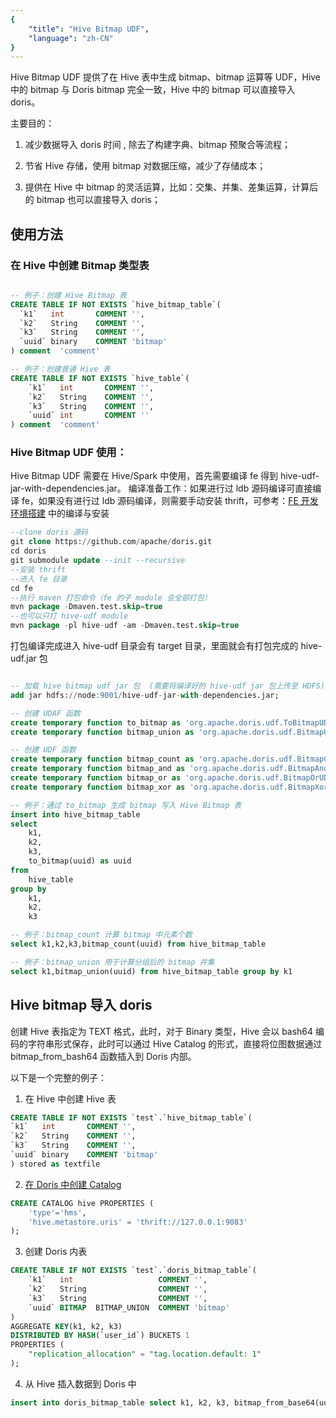 ```yaml
---
{
    "title": "Hive Bitmap UDF",
    "language": "zh-CN"
}
---
```


Hive Bitmap UDF 提供了在 Hive 表中生成 bitmap、bitmap 运算等 UDF，Hive 中的 bitmap 与 Doris bitmap 完全一致，Hive 中的 bitmap 可以直接导入 doris。

 主要目的：
  1. 减少数据导入 doris 时间 , 除去了构建字典、bitmap 预聚合等流程；

  2. 节省 Hive 存储，使用 bitmap 对数据压缩，减少了存储成本；

  3. 提供在 Hive 中 bitmap 的灵活运算，比如：交集、并集、差集运算，计算后的 bitmap 也可以直接导入 doris；

## 使用方法

### 在 Hive 中创建 Bitmap 类型表

```sql

-- 例子：创建 Hive Bitmap 表
CREATE TABLE IF NOT EXISTS `hive_bitmap_table`(
  `k1`   int       COMMENT '',
  `k2`   String    COMMENT '',
  `k3`   String    COMMENT '',
  `uuid` binary    COMMENT 'bitmap'
) comment  'comment'

-- 例子：创建普通 Hive 表
CREATE TABLE IF NOT EXISTS `hive_table`(
    `k1`   int       COMMENT '',
    `k2`   String    COMMENT '',
    `k3`   String    COMMENT '',
    `uuid` int       COMMENT ''
) comment  'comment'
```

### Hive Bitmap UDF 使用：

Hive Bitmap UDF 需要在 Hive/Spark 中使用，首先需要编译 fe 得到 hive-udf-jar-with-dependencies.jar。
编译准备工作：如果进行过 ldb 源码编译可直接编译 fe，如果没有进行过 ldb 源码编译，则需要手动安装 thrift，可参考：[FE 开发环境搭建](https://doris.apache.org/zh-CN/community/developer-guide/fe-idea-dev/) 中的编译与安装

```sql
--clone doris 源码
git clone https://github.com/apache/doris.git
cd doris
git submodule update --init --recursive
--安装 thrift
--进入 fe 目录
cd fe
--执行 maven 打包命令（fe 的子 module 会全部打包）
mvn package -Dmaven.test.skip=true
--也可以只打 hive-udf module
mvn package -pl hive-udf -am -Dmaven.test.skip=true
```
打包编译完成进入 hive-udf 目录会有 target 目录，里面就会有打包完成的 hive-udf.jar 包

```sql

-- 加载 hive bitmap udf jar 包  (需要将编译好的 hive-udf jar 包上传至 HDFS)
add jar hdfs://node:9001/hive-udf-jar-with-dependencies.jar;

-- 创建 UDAF 函数
create temporary function to_bitmap as 'org.apache.doris.udf.ToBitmapUDAF' USING JAR 'hdfs://node:9001/hive-udf-jar-with-dependencies.jar';
create temporary function bitmap_union as 'org.apache.doris.udf.BitmapUnionUDAF' USING JAR 'hdfs://node:9001/hive-udf-jar-with-dependencies.jar';

-- 创建 UDF 函数
create temporary function bitmap_count as 'org.apache.doris.udf.BitmapCountUDF' USING JAR 'hdfs://node:9001/hive-udf-jar-with-dependencies.jar';
create temporary function bitmap_and as 'org.apache.doris.udf.BitmapAndUDF' USING JAR 'hdfs://node:9001/hive-udf-jar-with-dependencies.jar';
create temporary function bitmap_or as 'org.apache.doris.udf.BitmapOrUDF' USING JAR 'hdfs://node:9001/hive-udf-jar-with-dependencies.jar';
create temporary function bitmap_xor as 'org.apache.doris.udf.BitmapXorUDF' USING JAR 'hdfs://node:9001/hive-udf-jar-with-dependencies.jar';

-- 例子：通过 to_bitmap 生成 bitmap 写入 Hive Bitmap 表
insert into hive_bitmap_table
select 
    k1,
    k2,
    k3,
    to_bitmap(uuid) as uuid
from 
    hive_table
group by 
    k1,
    k2,
    k3

-- 例子：bitmap_count 计算 bitmap 中元素个数
select k1,k2,k3,bitmap_count(uuid) from hive_bitmap_table

-- 例子：bitmap_union 用于计算分组后的 bitmap 并集
select k1,bitmap_union(uuid) from hive_bitmap_table group by k1

```



## Hive bitmap 导入 doris

创建 Hive 表指定为 TEXT 格式，此时，对于 Binary 类型，Hive 会以 bash64 编码的字符串形式保存，此时可以通过 Hive Catalog 的形式，直接将位图数据通过 bitmap_from_bash64 函数插入到 Doris 内部。

以下是一个完整的例子：

1. 在 Hive 中创建 Hive 表

```sql
CREATE TABLE IF NOT EXISTS `test`.`hive_bitmap_table`(
`k1`   int       COMMENT '',
`k2`   String    COMMENT '',
`k3`   String    COMMENT '',
`uuid` binary    COMMENT 'bitmap'
) stored as textfile 
```

2. [在 Doris 中创建 Catalog](../lakehouse/catalogs/hive-catalog)

```sql
CREATE CATALOG hive PROPERTIES (
    'type'='hms',
    'hive.metastore.uris' = 'thrift://127.0.0.1:9083'
);
```

3. 创建 Doris 内表

```sql
CREATE TABLE IF NOT EXISTS `test`.`doris_bitmap_table`(
    `k1`   int                   COMMENT '',
    `k2`   String                COMMENT '',
    `k3`   String                COMMENT '',
    `uuid` BITMAP  BITMAP_UNION  COMMENT 'bitmap'
)
AGGREGATE KEY(k1, k2, k3)
DISTRIBUTED BY HASH(`user_id`) BUCKETS 1
PROPERTIES (
    "replication_allocation" = "tag.location.default: 1"
);
```

4. 从 Hive 插入数据到 Doris 中

```sql
insert into doris_bitmap_table select k1, k2, k3, bitmap_from_base64(uuid) from hive.test.hive_bitmap_table;
```
